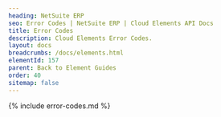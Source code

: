 ```yaml
---
heading: NetSuite ERP
seo: Error Codes | NetSuite ERP | Cloud Elements API Docs
title: Error Codes
description: Cloud Elements Error Codes.
layout: docs
breadcrumbs: /docs/elements.html
elementId: 157
parent: Back to Element Guides
order: 40
sitemap: false
---
```


{% include error-codes.md %}
